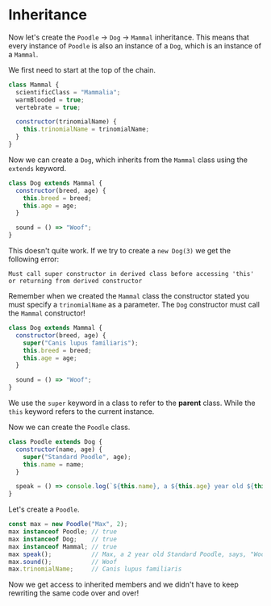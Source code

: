 # Inheritance

Now let's create the `Poodle` -> `Dog` -> `Mammal` inheritance.  This means that every instance of `Poodle` is also an instance of a `Dog`, which is an instance of a `Mammal`.

We first need to start at the top of the chain.

```js
class Mammal {
  scientificClass = "Mammalia";
  warmBlooded = true;
  vertebrate = true;

  constructor(trinomialName) {
    this.trinomialName = trinomialName;
  }
}
```

Now we can create a `Dog`, which inherits from the `Mammal` class using the `extends` keyword.

```js
class Dog extends Mammal {
  constructor(breed, age) {
    this.breed = breed;
    this.age = age;
  }

  sound = () => "Woof";
}
```

This doesn't quite work.  If we try to create a `new Dog(3)` we get the following error:
```text
Must call super constructor in derived class before accessing 'this' or returning from derived constructor
```

Remember when we created the `Mammal` class the constructor stated you must specify a `trinomialName` as a parameter.  The `Dog` constructor must call the `Mammal` constructor!

```js
class Dog extends Mammal {
  constructor(breed, age) {
    super("Canis lupus familiaris");
    this.breed = breed;
    this.age = age;
  }

  sound = () => "Woof";
}
```

We use the `super` keyword in a class to refer to the **parent** class.  While the `this` keyword refers to the current instance.

Now we can create the `Poodle` class.

```js
class Poodle extends Dog {
  constructor(name, age) {
    super("Standard Poodle", age);
    this.name = name;
  }

  speak = () => console.log(`${this.name}, a ${this.age} year old ${this.breed}, says, "${this.sound()}!"`);
}
```

Let's create a `Poodle`.

```js
const max = new Poodle("Max", 2);
max instanceof Poodle; // true
max instanceof Dog;    // true
max instanceof Mammal; // true
max speak();           // Max, a 2 year old Standard Poodle, says, "Woof!"
max.sound();           // Woof
max.trinomialName;     // Canis lupus familiaris
```

Now we get access to inherited members and we didn't have to keep rewriting the same code over and over!
 